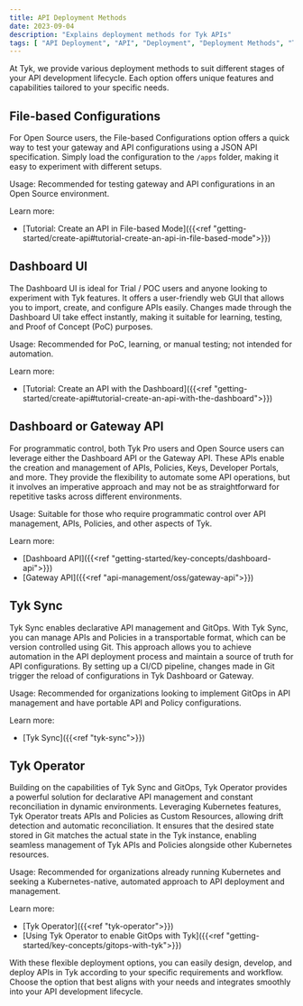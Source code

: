 ```yaml
---
title: API Deployment Methods
date: 2023-09-04
description: "Explains deployment methods for Tyk APIs"
tags: [ "API Deployment", "API", "Deployment", "Deployment Methods", "Tyk Sync", "Tyk Operator" ]
---
```


At Tyk, we provide various deployment methods to suit different stages of your API development lifecycle. Each option offers unique features and capabilities tailored to your specific needs.

## File-based Configurations

For Open Source users, the File-based Configurations option offers a quick way to test your gateway and API configurations using a JSON API specification. Simply load the configuration to the `/apps` folder, making it easy to experiment with different setups.

Usage: Recommended for testing gateway and API configurations in an Open Source environment.

Learn more:
* [Tutorial: Create an API in File-based Mode]({{<ref "getting-started/create-api#tutorial-create-an-api-in-file-based-mode">}})

## Dashboard UI

The Dashboard UI is ideal for Trial / POC users and anyone looking to experiment with Tyk features. It offers a user-friendly web GUI that allows you to import, create, and configure APIs easily. Changes made through the Dashboard UI take effect instantly, making it suitable for learning, testing, and Proof of Concept (PoC) purposes.

Usage: Recommended for PoC, learning, or manual testing; not intended for automation.

Learn more:
* [Tutorial: Create an API with the Dashboard]({{<ref "getting-started/create-api#tutorial-create-an-api-with-the-dashboard">}})

## Dashboard or Gateway API

For programmatic control, both Tyk Pro users and Open Source users can leverage either the Dashboard API or the Gateway API. These APIs enable the creation and management of APIs, Policies, Keys, Developer Portals, and more. They provide the flexibility to automate some API operations, but it involves an imperative approach and may not be as straightforward for repetitive tasks across different environments.

Usage: Suitable for those who require programmatic control over API management, APIs, Policies, and other aspects of Tyk.

Learn more:
- [Dashboard API]({{<ref "getting-started/key-concepts/dashboard-api">}})
- [Gateway API]({{<ref "api-management/oss/gateway-api">}})

## Tyk Sync

Tyk Sync enables declarative API management and GitOps. With Tyk Sync, you can manage APIs and Policies in a transportable format, which can be version controlled using Git. This approach allows you to achieve automation in the API deployment process and maintain a source of truth for API configurations. By setting up a CI/CD pipeline, changes made in Git trigger the reload of configurations in Tyk Dashboard or Gateway.

Usage: Recommended for organizations looking to implement GitOps in API management and have portable API and Policy configurations.

Learn more:
- [Tyk Sync]({{<ref "tyk-sync">}})

## Tyk Operator

Building on the capabilities of Tyk Sync and GitOps, Tyk Operator provides a powerful solution for declarative API management and constant reconciliation in dynamic environments. Leveraging Kubernetes features, Tyk Operator treats APIs and Policies as Custom Resources, allowing drift detection and automatic reconciliation. It ensures that the desired state stored in Git matches the actual state in the Tyk instance, enabling seamless management of Tyk APIs and Policies alongside other Kubernetes resources.

Usage: Recommended for organizations already running Kubernetes and seeking a Kubernetes-native, automated approach to API deployment and management.

Learn more:
- [Tyk Operator]({{<ref "tyk-operator">}})
- [Using Tyk Operator to enable GitOps with Tyk]({{<ref "getting-started/key-concepts/gitops-with-tyk">}})

With these flexible deployment options, you can easily design, develop, and deploy APIs in Tyk according to your specific requirements and workflow. Choose the option that best aligns with your needs and integrates smoothly into your API development lifecycle.
